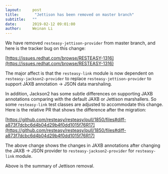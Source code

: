 ```yaml
---
layout:     post
title:       "Jettison has been removed on master branch"
subtitle:   ""
date:       2019-02-12 09:01:00
author:     Weinan Li
---
```


We have removed `resteasy-jettison-provider` from master branch, and here is the tracker bug on this change: 

[https://issues.redhat.com/browse/RESTEASY-1316](https://issues.redhat.com/browse/RESTEASY-1316)

The major affect is that the `resteasy-link` module is now dependent on `resteasy-jackson2-provider` to replace `resteasy-jettison-provider` to support JAXB annotation -&gt; JSON data marshaling.

In addition, Jackson2 has some subtle differences on supporting JAXB annotations comparing with the default JAXB or Jettison marshallers. So some `resteasy-link` test classes are adjusted to accommodate this change. Here is the relative PR that shows the difference after the migration: 

[https://github.com/resteasy/resteasy/pull/1850/files#diff-a873f7dcbc6d4b04d29b4f0dd1015f76R17](https://github.com/resteasy/resteasy/pull/1850/files#diff-a873f7dcbc6d4b04d29b4f0dd1015f76R17)

The above change shows the changes in JAXB annotations after changing the JAXB -&gt; JSON provider to `resteasy-jackson2-provider` for `resteasy-link` module.

Above is the summary of Jettison removal.
